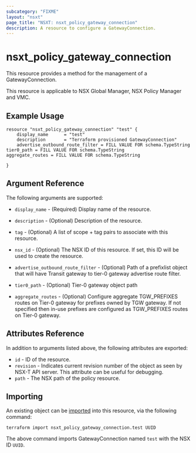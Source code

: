 ```yaml
---
subcategory: "FIXME"
layout: "nsxt"
page_title: "NSXT: nsxt_policy_gateway_connection"
description: A resource to configure a GatewayConnection.
---
```


# nsxt_policy_gateway_connection

This resource provides a method for the management of a GatewayConnection.

This resource is applicable to NSX Global Manager, NSX Policy Manager and VMC.

## Example Usage

```hcl
resource "nsxt_policy_gateway_connection" "test" {
    display_name      = "test"
    description       = "Terraform provisioned GatewayConnection"
    advertise_outbound_route_filter = FILL VALUE FOR schema.TypeString
tier0_path = FILL VALUE FOR schema.TypeString
aggregate_routes = FILL VALUE FOR schema.TypeString

}
```

## Argument Reference

The following arguments are supported:

* `display_name` - (Required) Display name of the resource.
* `description` - (Optional) Description of the resource.
* `tag` - (Optional) A list of scope + tag pairs to associate with this resource.
* `nsx_id` - (Optional) The NSX ID of this resource. If set, this ID will be used to create the resource.
* `advertise_outbound_route_filter` - (Optional) Path of a prefixlist object that will have Transit gateway to tier-0 gateway advertise route filter.

* `tier0_path` - (Optional) Tier-0 gateway object path

* `aggregate_routes` - (Optional) Configure aggregate TGW_PREFIXES routes on Tier-0 gateway for prefixes owned by TGW gateway.
If not specified then in-use prefixes are configured as TGW_PREFIXES routes on Tier-0 gateway.



## Attributes Reference

In addition to arguments listed above, the following attributes are exported:

* `id` - ID of the resource.
* `revision` - Indicates current revision number of the object as seen by NSX-T API server. This attribute can be useful for debugging.
* `path` - The NSX path of the policy resource.

## Importing

An existing object can be [imported][docs-import] into this resource, via the following command:

[docs-import]: https://www.terraform.io/cli/import

```
terraform import nsxt_policy_gateway_connection.test UUID
```

The above command imports GatewayConnection named `test` with the NSX ID `UUID`.
